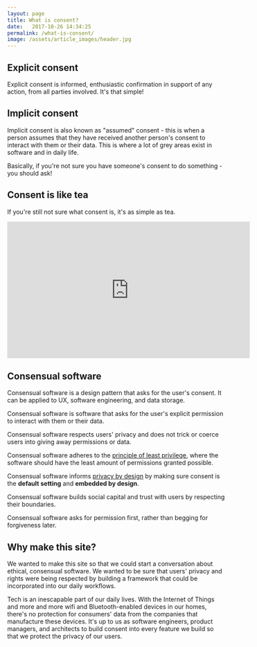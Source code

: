 ```yaml
---
layout: page
title: What is consent?
date:   2017-10-26 14:34:25
permalink: /what-is-consent/
image: /assets/article_images/header.jpg
---
```


## Explicit consent

Explicit consent is informed, enthusiastic confirmation in support of any action, from all parties involved. It's that simple!

## Implicit consent

Implicit consent is also known as "assumed" consent - this is when a person assumes that they have received another person's consent to interact with them or their data. This is where a lot of grey areas exist in software and in daily life.

Basically, if you're not sure you have someone's consent to do something - you should ask!

## Consent is like tea

If you're still not sure what consent is, it's as simple as tea.

<iframe width="560" height="315" src="https://www.youtube.com/embed/oQbei5JGiT8" frameborder="0" allowfullscreen></iframe>

## Consensual software

Consensual software is a design pattern that asks for the user's consent. It can be applied to UX, software engineering, and data storage.

Consensual software is software that asks for the user's explicit permission to interact with them or their data.

Consensual software respects users' privacy and does not trick or coerce users into giving away permissions or data.

Consensual software adheres to the [principle of least privilege](https://en.wikipedia.org/wiki/Principle_of_least_privilege), where the software should have the least amount of permissions granted possible.

Consensual software informs [privacy by design](https://www.ipc.on.ca/wp-content/uploads/2013/09/pbd-primer.pdf) by making sure consent is the <strong>default setting</strong> and <strong>embedded by design</strong>.

Consensual software builds social capital and trust with users by respecting their boundaries.

Consensual software asks for permission first, rather than begging for forgiveness later.

## Why make this site?

We wanted to make this site so that we could start a conversation about ethical, consensual software. We wanted to be sure that users' privacy and rights were being respected by building a framework that could be incorporated into our daily workflows.

Tech is an inescapable part of our daily lives. With the Internet of Things and more and more wifi and Bluetooth-enabled devices in our homes, there's no protection for consumers' data from the companies that manufacture these devices. It's up to us as software engineers, product managers, and architects to build consent into every feature we build so that we protect the privacy of our users.
